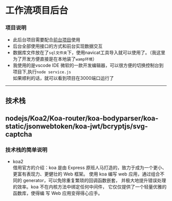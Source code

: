 # 工作流项目后台
### 项目说明
- 此后台项目需要配合[前台项目](https://github.com/woniu3821/funck)使用
- 后台全部使用接口的方式和前台实现数据交互
- 数据库文件放在了`sql文件夹`下，使用navicat工具导入就可以使用了。（我这里为了开发方便直接是在本地装了`wamp环境`）
- 我使用的是vscode IDE 微软的一款开发编辑器，可以很方便的切换控制台到项目下,执行`node service.js` <br>如果顺利的话，就可以看到项目在3000端口运行了
---
## 技术栈
nodejs/Koa2/Koa-router/koa-bodyparser/koa-static/jsonwebtoken/koa-jwt/bcryptjs/svg-captcha
---
### 技术栈的简单说明
- koa2<br>
  借用官方的介绍：koa 是由 Express 原班人马打造的，致力于成为一个更小、更富有表现力、更健壮的 Web 框架。 使用 koa 编写 web 应用，通过组合不同的    generator，可以免除重复繁琐的回调函数嵌套， 并极大地提升错误处理的效率。koa 不在内核方法中绑定任何中间件， 它仅仅提供了一个轻量优雅的函数库，使得编   写 Web 应用变得得心应手。
